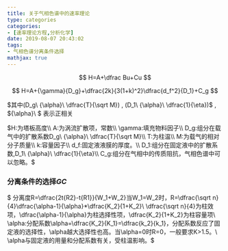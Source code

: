 ```yaml
---
title: 关于气相色谱中的速率理论
type: categories
categories: 
- [速率理论方程,分析化学]
date: 2019-08-07 20:43:02
tags:
- 气相色谱分离条件选择
mathjax: true
---
```


$$
H=A+\dfrac Bu+Cu
$$

$$
H=A+{\gamma}{D_g}+\dfrac{2k}{3(1+k)^2}\dfrac{d_f^2}{D_1}+C_g
$$

$其中(D_g\ {\alpha}\  \dfrac{T}{\sqrt M}) , (D_1\ {\alpha}\ \dfrac{1}{\eta})$ , ${\alpha}\ $ 表示正相关

$H:为塔板高度\\
A:为涡流扩散项，常数\\
\gamma:填充物料因子\\
D_g:组分在载气中的扩散系数D_g\ {\alpha}\  \dfrac{T}{\sqrt M}\\
T:为柱温\\
M:为载气的相对分子质量\\
k:容量因子\\
d_f:固定液液膜的厚度。\\
D_1:组分在固定液中的扩散系数,D_1\ {\alpha}\ \dfrac{1}{\eta}\\
C_g:组分在气相中的传质阻抗，气相色谱中可以忽略。$ 

### **分离条件的选择$GC$** 

$
分离度R=\dfrac{2t{R2}-t{R1}}{W_1+W_2}当W_1=W_2时，R=\dfrac{\sqrt n}{4}\dfrac{\alpha-1}{\alpha}*\dfrac{K_2}{1+K_2}\\
\dfrac{\sqrt n}{4}为柱效项，\dfrac{\alpha-1}{\alpha}为柱选择性项，\dfrac{K_2}{1+K_2}为柱容量项\\
\alpha:分配系数\alpha=\dfrac{K_2}{K_1}=\dfrac{k_2}{k_1}，分配系数反应了固定液的选择性，\alpha越大选择性也高。当\alpha=0时R=0，一般要求K>1.5。\\
\alpha与固定液的用量和分配系数有关，受柱温影响。$